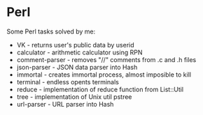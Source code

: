 # Perl

Some Perl tasks solved by me:

+ VK  - returns user's public data by userid
+ calculator  - arithmetic calculator using RPN
+ comment-parser  - removes "//" comments from .c and .h files
+ json-parser - JSON data parser into Hash
+ immortal  - creates immortal process, almost imposible to kill
+ terminal  - endless opents terminals
+ reduce  - implementation of reduce function from List::Util
+ tree  - implementation of Unix util pstree
+ url-parser  - URL parser into Hash
